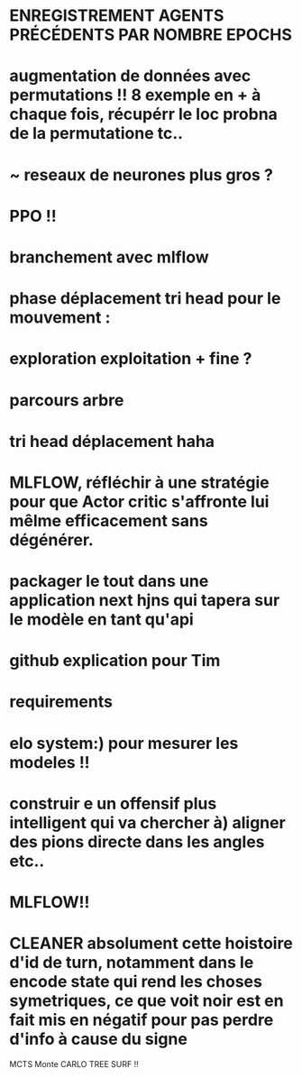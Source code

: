 # ENREGISTREMENT AGENTS PRÉCÉDENTS PAR NOMBRE EPOCHS
# augmentation de données avec permutations !! 8 exemple en + à chaque fois, récupérr le loc probna de  la permutatione tc..
# ~ reseaux de neurones plus gros ?
# PPO !!
# branchement avec mlflow
# phase déplacement  tri head pour le mouvement  :
# exploration exploitation + fine ?
# parcours arbre
# tri head déplacement haha
# MLFLOW, réfléchir à une stratégie pour que Actor critic s'affronte lui mêlme efficacement sans dégénérer.
# packager le tout dans une application next hjns qui tapera sur le modèle en tant qu'api
# github explication pour Tim
# requirements
# elo system:) pour mesurer les modeles !!
# construir e un offensif plus intelligent qui va chercher à) aligner des pions  directe dans  les angles etc..
# MLFLOW!!

# CLEANER absolument cette hoistoire d'id de turn, notamment dans le encode state qui rend les choses symetriques, ce que voit noir est en fait mis en négatif pour pas perdre d'info à cause du signe

MCTS Monte CARLO TREE SURF !!